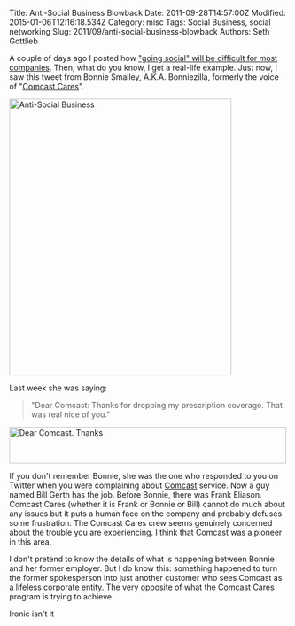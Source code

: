 Title: Anti-Social Business Blowback
Date: 2011-09-28T14:57:00Z
Modified: 2015-01-06T12:16:18.534Z
Category: misc
Tags: Social Business, social networking
Slug: 2011/09/anti-social-business-blowback
Authors: Seth Gottlieb

A couple of days ago I posted how ["going social" will be difficult for most companies](http://www.contenthere.net/2011/09/social-business-revolution-or-differentiator.html). Then, what do you know, I get a real-life example. Just now, I saw this tweet from Bonnie Smalley, A.K.A. Bonniezilla, formerly the voice of "[Comcast Cares](https://twitter.com/#!/comcastcares)".

  

<a href="http://www.flickr.com/photos/sggottlieb/6192888298/" title="Anti-Social Business by sggottlieb, on Flickr"><img alt="Anti-Social Business" height="500" src="http://farm7.static.flickr.com/6171/6192888298_4cca5769e2.jpg" width="401"/></a>

  

Last week she was saying:

  
>  "Dear Comcast: Thanks for dropping my prescription coverage. That was real nice of you."  

<a href="http://www.flickr.com/photos/sggottlieb/6192915032/" title="Dear Comcast.  Thanks by sggottlieb, on Flickr"><img alt="Dear Comcast.  Thanks" height="66" src="http://farm7.static.flickr.com/6152/6192915032_52b7fa2ea4.jpg" width="500"/></a>  

If you don't remember Bonnie, she was the one who responded to you on Twitter when you were complaining about [Comcast](http://www.comcast.com) service. Now a guy named Bill Gerth has the job. Before Bonnie, there was Frank Eliason. Comcast Cares (whether it is Frank or Bonnie or Bill) cannot do much about any issues but it puts a human face on the company and probably defuses some frustration. The Comcast Cares crew seems genuinely concerned about the trouble you are experiencing. I think that Comcast was a pioneer in this area.  

I don't pretend to know the details of what is happening between Bonnie and her former employer. But I do know this: something happened to turn the former spokesperson into just another customer who sees Comcast as a lifeless corporate entity. The very opposite of what the Comcast Cares program is trying to achieve. 

Ironic isn't it
